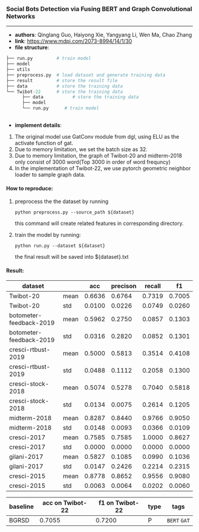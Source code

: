 ### Social Bots Detection via Fusing BERT and Graph Convolutional Networks

---

- **authors**: Qinglang Guo, Haiyong Xie, Yangyang Li, Wen Ma, Chao Zhang
- **link**: https://www.mdpi.com/2073-8994/14/1/30
- **file structure**:

```python
├── run.py         # train model
├── model
├── utils
├── preprocess.py  # load dataset and generate training data
├── result         # store the result file
├── data           # store the training data
└── Twibot-22      # store the training data
      ├── data           # store the training data
      ├── model
      └── run.py      # train model
  
```

- **implement details**:

1. The original model use GatConv module from dgl, using ELU as the activate function of gat.
2. Due to memory limitation, we set the batch size as 32.
3. Due to memory limitation, the graph of Twibot-20 and midterm-2018 only consist of 3000 word(Top 3000 in order of word frequncy)
4. In the implementation of Twibot-22, we use pytorch geometric neighbor loader to sample graph data.

#### How to reproduce:

1. preprocess the the dataset by running

   `python preprocess.py --source_path ${dataset}`

   this command will create related features in corresponding directory.
2. train the model by running:

   `python run.py --dataset ${dataset}`

   the final result will be saved into ${dataset}.txt

#### Result:

| dataset                 |      | acc    | precison | recall | f1     |
| ----------------------- | ---- | ------ | -------- | ------ | ------ |
| Twibot-20               | mean | 0.6636 | 0.6764   | 0.7319 | 0.7005 |
| Twibot-20               | std  | 0.0100 | 0.0226   | 0.0749 | 0.0260 |
| botometer-feedback-2019 | mean | 0.5962 | 0.2750   | 0.0857 | 0.1303 |
| botometer-feedback-2019 | std  | 0.0316 | 0.2820   | 0.0852 | 0.1301 |
| cresci-rtbust-2019      | mean | 0.5000 | 0.5813   | 0.3514 | 0.4108 |
| cresci-rtbust-2019      | std  | 0.0488 | 0.1112   | 0.2058 | 0.1300 |
| cresci-stock-2018       | mean | 0.5074 | 0.5278   | 0.7040 | 0.5818 |
| cresci-stock-2018       | std  | 0.0134 | 0.0075   | 0.2614 | 0.1205 |
| midterm-2018            | mean | 0.8287 | 0.8440   | 0.9766 | 0.9050 |
| midterm-2018            | std  | 0.0148 | 0.0093   | 0.0366 | 0.0109 |
| cresci-2017             | mean | 0.7585 | 0.7585   | 1.0000 | 0.8627 |
| cresci-2017             | std  | 0.0000 | 0.0000   | 0.0000 | 0.0000 |
| gilani-2017             | mean | 0.5827 | 0.1085   | 0.0990 | 0.1036 |
| gilani-2017             | std  | 0.0147 | 0.2426   | 0.2214 | 0.2315 |
| cresci-2015             | mean | 0.8778 | 0.8652   | 0.9556 | 0.9080 |
| cresci-2015             | std  | 0.0063 | 0.0064   | 0.0202 | 0.0060 |

| baseline | acc on Twibot-22 | f1 on Twibot-22 | type | tags              |
| -------- | ---------------- | --------------- | ---- | ----------------- |
| BGRSD    | 0.7055           | 0.7200          | P    | `BERT` `GAT` |
